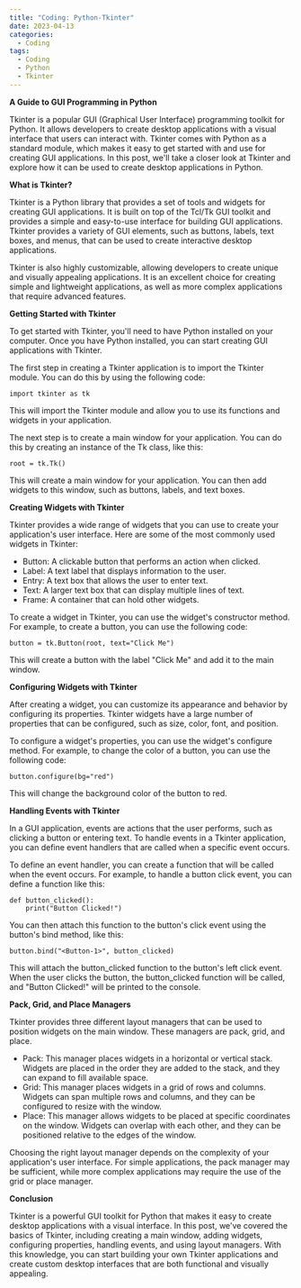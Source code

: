 ```yaml
---
title: "Coding: Python-Tkinter"
date: 2023-04-13
categories:
  - Coding
tags:
  - Coding
  - Python
  - Tkinter
---
```

**A Guide to GUI Programming in Python**

Tkinter is a popular GUI (Graphical User Interface) programming toolkit for Python. It allows developers to create desktop applications with a visual interface that users can interact with. Tkinter comes with Python as a standard module, which makes it easy to get started with and use for creating GUI applications. In this post, we'll take a closer look at Tkinter and explore how it can be used to create desktop applications in Python.

**What is Tkinter?**

Tkinter is a Python library that provides a set of tools and widgets for creating GUI applications. It is built on top of the Tcl/Tk GUI toolkit and provides a simple and easy-to-use interface for building GUI applications. Tkinter provides a variety of GUI elements, such as buttons, labels, text boxes, and menus, that can be used to create interactive desktop applications.

Tkinter is also highly customizable, allowing developers to create unique and visually appealing applications. It is an excellent choice for creating simple and lightweight applications, as well as more complex applications that require advanced features.

**Getting Started with Tkinter**

To get started with Tkinter, you'll need to have Python installed on your computer. Once you have Python installed, you can start creating GUI applications with Tkinter.

The first step in creating a Tkinter application is to import the Tkinter module. You can do this by using the following code:

    import tkinter as tk

This will import the Tkinter module and allow you to use its functions and widgets in your application.

The next step is to create a main window for your application. You can do this by creating an instance of the Tk class, like this:

    root = tk.Tk()

This will create a main window for your application. You can then add widgets to this window, such as buttons, labels, and text boxes.

**Creating Widgets with Tkinter**

Tkinter provides a wide range of widgets that you can use to create your application's user interface. Here are some of the most commonly used widgets in Tkinter:

* Button: A clickable button that performs an action when clicked.
* Label: A text label that displays information to the user.
* Entry: A text box that allows the user to enter text.
* Text: A larger text box that can display multiple lines of text.
* Frame: A container that can hold other widgets.

To create a widget in Tkinter, you can use the widget's constructor method. For example, to create a button, you can use the following code:

    button = tk.Button(root, text="Click Me")

This will create a button with the label "Click Me" and add it to the main window.

**Configuring Widgets with Tkinter**

After creating a widget, you can customize its appearance and behavior by configuring its properties. Tkinter widgets have a large number of properties that can be configured, such as size, color, font, and position.

To configure a widget's properties, you can use the widget's configure method. For example, to change the color of a button, you can use the following code:

    button.configure(bg="red")

This will change the background color of the button to red.

**Handling Events with Tkinter**

In a GUI application, events are actions that the user performs, such as clicking a button or entering text. To handle events in a Tkinter application, you can define event handlers that are called when a specific event occurs.

To define an event handler, you can create a function that will be called when the event occurs. For example, to handle a button click event, you can define a function like this:

    def button_clicked():
        print("Button Clicked!")

You can then attach this function to the button's click event using the button's bind method, like this:

    button.bind("<Button-1>", button_clicked)

This will attach the button_clicked function to the button's left click event. When the user clicks the button, the button_clicked function will be called, and "Button Clicked!" will be printed to the console.

**Pack, Grid, and Place Managers**

Tkinter provides three different layout managers that can be used to position widgets on the main window. These managers are pack, grid, and place.

* Pack: This manager places widgets in a horizontal or vertical stack. Widgets are placed in the order they are added to the stack, and they can expand to fill available space.
* Grid: This manager places widgets in a grid of rows and columns. Widgets can span multiple rows and columns, and they can be configured to resize with the window.
* Place: This manager allows widgets to be placed at specific coordinates on the window. Widgets can overlap with each other, and they can be positioned relative to the edges of the window.

Choosing the right layout manager depends on the complexity of your application's user interface. For simple applications, the pack manager may be sufficient, while more complex applications may require the use of the grid or place manager.

**Conclusion**

Tkinter is a powerful GUI toolkit for Python that makes it easy to create desktop applications with a visual interface. In this post, we've covered the basics of Tkinter, including creating a main window, adding widgets, configuring properties, handling events, and using layout managers. With this knowledge, you can start building your own Tkinter applications and create custom desktop interfaces that are both functional and visually appealing.